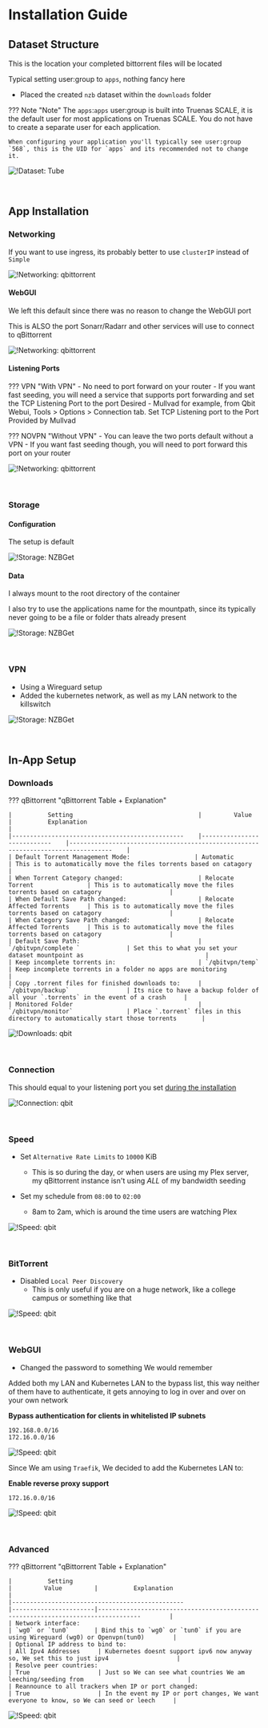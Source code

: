 # Installation Guide

## Dataset Structure

This is the location your completed bittorrent files will be located

Typical setting user:group to `apps`, nothing fancy here

- Placed the created `nzb` dataset within the `downloads` folder

??? Note "Note"
The `apps`:`apps` user:group is built into Truenas SCALE, it is the default user for most applications on Truenas SCALE. You do not have to create a separate user for each application.

    When configuring your application you'll typically see user:group `568`, this is the UID for `apps` and its recommended not to change it.

![!Dataset: Tube](images/dataset.png)

<br />

## App Installation

### Networking

If you want to use ingress, its probably better to use `clusterIP` instead of `Simple`

![!Networking: qbittorrent](images/networking.png)

#### WebGUI

We left this default since there was no reason to change the WebGUI port

This is ALSO the port Sonarr/Radarr and other services will use to connect to qBittorrent

![!Networking: qbittorrent](images/networking_webgui.png)

#### Listening Ports

??? VPN "With VPN" - No need to port forward on your router - If you want fast seeding, you will need a service that supports port forwarding and set the TCP Listening Port to the port Desired - Mullvad for example, from Qbit Webui, Tools > Options > Connection tab. Set TCP Listening port to the Port Provided by Mullvad

??? NOVPN "Without VPN" - You can leave the two ports default without a VPN - If you want fast seeding though, you will need to port forward this port on your router

![!Networking: qbittorrent](images/networking_listening.png)

<br />

### Storage

#### Configuration

The setup is default

![!Storage: NZBGet](images/storage_config.png)

#### Data

I always mount to the root directory of the container

I also try to use the applications name for the mountpath, since its typically never going to be a file or folder thats already present

![!Storage: NZBGet](images/storage_data.png)

<br />

### VPN

- Using a Wireguard setup
- Added the kubernetes network, as well as my LAN network to the killswitch

![!Storage: NZBGet](images/vpn.png)

<br />

## In-App Setup

### Downloads

??? qBittorrent "qBittorrent Table + Explanation"

    |          Setting                                   |         Value                  |          Explanation                                                                |
    |------------------------------------------------    |----------------------------    |----------------------------------------------------------------------------------    |
    | Default Torrent Management Mode:                  | Automatic                     | This is to automatically move the files torrents based on catagory                |
    | When Torrent Category changed:                     | Relocate Torrent               | This is to automatically move the files torrents based on catagory                   |
    | When Default Save Path changed:                    | Relocate Affected Torrents     | This is to automatically move the files torrents based on catagory                   |
    | When Category Save Path changed:                   | Relocate Affected Torrents     | This is to automatically move the files torrents based on catagory                   |
    | Default Save Path:                                 | `/qbitvpn/complete `             | Set this to what you set your dataset mountpoint as                                  |
    | Keep incomplete torrents in:                       | `/qbitvpn/temp`                  | Keep incomplete torrents in a folder no apps are monitoring                          |
    | Copy .torrent files for finished downloads to:     | `/qbitvpn/backup`                | Its nice to have a backup folder of all your `.torrents` in the event of a crash     |
    | Monitored Folder                                   | `/qbitvpn/monitor`               | Place `.torrent` files in this directory to automatically start those torrents       |

![!Downloads: qbit](images/settings_downloads.png)

<br />

### Connection

This should equal to your listening port you set [during the installation](https://heavysetup.info/applications/qbittorrent/installation/#listening-ports)

![!Connection: qbit](images/settings_connection.png)

<br />

### Speed

- Set `Alternative Rate Limits` to `10000` KiB

  - This is so during the day, or when users are using my Plex server, my qBittorrent instance isn't using _ALL_ of my bandwidth seeding

- Set my schedule from `08:00` to `02:00`
  - 8am to 2am, which is around the time users are watching Plex

![!Speed: qbit](images/settings_speed.png)

<br />

### BitTorrent

- Disabled `Local Peer Discovery`
  - This is only useful if you are on a huge network, like a college campus or something like that

![!Speed: qbit](images/settings_bittorrent.png)

<br />

### WebGUI

- Changed the password to something We would remember

Added both my LAN and Kubernetes LAN to the bypass list, this way neither of them have to authenticate, it gets annoying to log in over and over on your own network

**Bypass authentication for clients in whitelisted IP subnets**

```
192.168.0.0/16
172.16.0.0/16
```

![!Speed: qbit](images/settings_webgui1.png)

Since We am using `Traefik`, We decided to add the Kubernetes LAN to:

**Enable reverse proxy support**

```
172.16.0.0/16
```

![!Speed: qbit](images/settings_webgui2.png)

<br />

### Advanced

??? qBittorrent "qBittorrent Table + Explanation"

    |          Setting                                                       |         Value         |          Explanation                                                                    |
    |------------------------------------------------                        |-----------------------|----------------------------------------------------------------------------------        |
    | Network interface:                                                       | `wg0` or `tun0`       | Bind this to `wg0` or `tun0` if you are using Wireguard (wg0) or Openvpn(tun0)        |
    | Optional IP address to bind to:                                          | All Ipv4 Addresses     | Kubernetes doesnt support ipv6 now anyway so, We set this to just ipv4                   |
    | Resolve peer countries:                                                  | True                   | Just so We can see what countries We am leeching/seeding from                             |
    | Reannounce to all trackers when IP or port changed:                      | True                   | In the event my IP or port changes, We want everyone to know, so We can seed or leech     |

![!Speed: qbit](images/settings_advanced.png)

<br />
